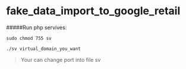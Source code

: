 # fake_data_import_to_google_retail

#####Run php servives: 

```
sudo chmod 755 sv

./sv virtual_domain_you_want

```


> Your can change port into file sv
